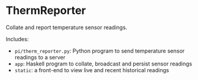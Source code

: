 # ThermReporter

Collate and report temperature sensor readings.

Includes:
 * `pi/therm_reporter.py`: Python program to send temperature sensor readings to a server
 * `app`: Haskell program to collate, broadcast and persist sensor readings
 * `static`: a front-end to view live and recent historical readings
